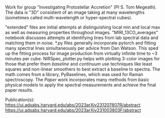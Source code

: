 Work for group "Investigating Protostellar Accretion" (PI S. Tom Megeath). The data is "3D" consistent of an image taking at many wavelengths (sometimes called multi-wavelength or hyper-spectral cubes).

"extended" files are initial attempts at distinguishing local min and local max as well as measuring properties throughout images.
"MIRI_13CO_averages" notebook discusses attempts at identifying lines from lab spectral data and matching them in noise.
*.py files generally incorporate pytorch and fitting many spectral lines simultaneously per advice from Dan Watson. This sped up the fitting process for image production from virtually infinite time to ~3 minutes per cube.
NIRSpec_plotter.py helps with plotting 3-color images for those that prefer them
*baseline* and *continuum* use techniques like least squares and non-linear smoothers to best extract a baseline to spectra. The math comes from a library, PyBaselines, which was used for Raman spectroscopy.
The *Paper* work incorporates many methods from basic physical models to apply the spectral measurements and achieve the final paper results.

Publication(s): 
https://ui.adsabs.harvard.edu/abs/2023arXiv231207807R/abstract
https://ui.adsabs.harvard.edu/abs/2023arXiv231003803F/abstract
